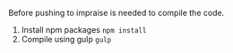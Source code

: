 Before pushing to impraise is needed to compile the code.

1.  Install npm packages `npm install`
2.  Compile using gulp `gulp`
